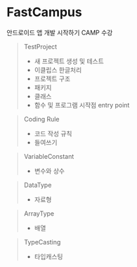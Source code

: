 # FastCampus
안드로이드 앱 개발 시작하기 CAMP 수강

>TestProject
>- 새 프로젝트 생성 및 테스트
>- 이클립스 한글처리
>- 프로젝트 구조
>- 패키지
>- 클래스
>- 함수 및 프로그램 시작점 entry point

>Coding Rule
>- 코드 작성 규칙
>- 들여쓰기

>VariableConstant
>- 변수와 상수

>DataType
>- 자료형

>ArrayType
>- 배열

>TypeCasting
>- 타입캐스팅
